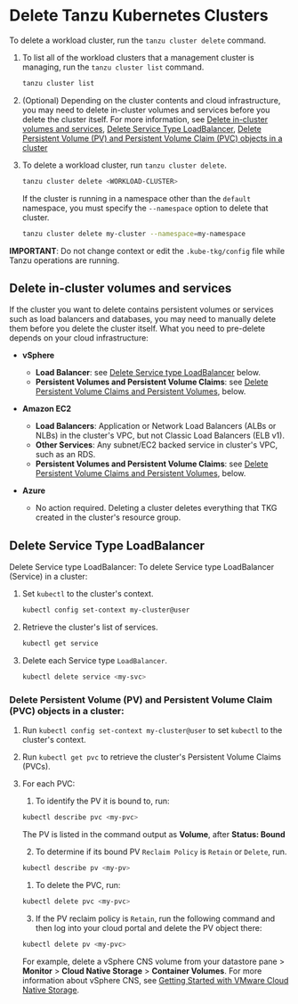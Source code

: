 # Delete Tanzu Kubernetes Clusters

To delete a workload cluster, run the `tanzu cluster delete` command.

1. To list all of the workload clusters that a management cluster is managing, run the `tanzu cluster list` command.

   ```sh
   tanzu cluster list
   ```  

2. (Optional) Depending on the cluster contents and cloud infrastructure, you may need to delete in-cluster volumes and services before you delete the cluster itself. For more information, see [Delete in-cluster volumes and services](delete-cluster/#delete-in-cluster-volumes-and-services), [Delete Service Type LoadBalancer](delete-cluster/#delete-service-type-loadbalancer), [Delete Persistent Volume (PV) and Persistent Volume Claim (PVC) objects in a cluster](delete-cluster/#delete-persistent-volume-pv-and-persistent-volume-claim-pvc-objects)

3. To delete a workload cluster, run `tanzu cluster delete`.

   ```sh
   tanzu cluster delete <WORKLOAD-CLUSTER>
   ```

   If the cluster is running in a namespace other than the `default` namespace, you must specify the `--namespace` option to delete that cluster.

   ```sh
   tanzu cluster delete my-cluster --namespace=my-namespace
   ```
**IMPORTANT**: Do not change context or edit the `.kube-tkg/config` file while Tanzu operations are running.

## Delete in-cluster volumes and services

If the cluster you want to delete contains persistent volumes or services such as load balancers and databases, you may need to manually delete them before you delete the cluster itself.
What you need to pre-delete depends on your cloud infrastructure:

* **vSphere**

    * **Load Balancer**: see [Delete Service type LoadBalancer](#servicetypelb) below.
    * **Persistent Volumes and Persistent Volume Claims**: see [Delete Persistent Volume Claims and Persistent Volumes](#pv), below.

* **Amazon EC2**

    * **Load Balancers**: Application or Network Load Balancers (ALBs or NLBs) in the cluster's VPC, but not Classic Load Balancers (ELB v1).
    * **Other Services**: Any subnet/EC2 backed service in cluster's VPC, such as an RDS.
    * **Persistent Volumes and Persistent Volume Claims**: see [Delete Persistent Volume Claims and Persistent Volumes](#pv), below.

* **Azure**

    * No action required.
    Deleting a cluster deletes everything that TKG created in the cluster's resource group.

## Delete Service Type LoadBalancer

Delete Service type LoadBalancer: To delete Service type LoadBalancer (Service) in a cluster:

1. Set `kubectl` to the cluster's context.

   ```sh
   kubectl config set-context my-cluster@user
   ```

1. Retrieve the cluster's list of services.

   ```sh
   kubectl get service
   ```

1. Delete each Service type `LoadBalancer`.

    ```sh
    kubectl delete service <my-svc>
    ```

### Delete Persistent Volume (PV) and Persistent Volume Claim (PVC) objects in a cluster:

1. Run `kubectl config set-context my-cluster@user` to set `kubectl` to the cluster's context.

2. Run `kubectl get pvc` to retrieve the cluster's Persistent Volume Claims (PVCs).

3. For each PVC:
    1. To identify the PV it is bound to, run:

    ```sh
    kubectl describe pvc <my-pvc>
    ```
    The PV is listed in the command output as **Volume**, after **Status: Bound**

   2. To determine if its bound PV `Reclaim Policy` is `Retain` or `Delete`, run.

    ```sh
    kubectl describe pv <my-pv>
    ```
   1. To delete the PVC, run:

    ```sh
    kubectl delete pvc <my-pvc>
    ```
    3. If the PV reclaim policy is `Retain`, run the following command and then log into your cloud portal and delete the PV object there:
    ```sh
    kubectl delete pv <my-pvc>
    ```
    For example, delete a vSphere CNS volume from your datastore pane > **Monitor** > **Cloud Native Storage** > **Container Volumes**.
    For more information about vSphere CNS, see [Getting Started with VMware Cloud Native Storage](https://docs.vmware.com/en/VMware-vSphere/6.7/Cloud-Native-Storage/GUID-51D308C7-ECFE-4C04-AD56-64B6E00A6548.html).
